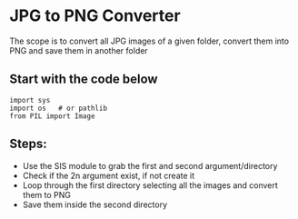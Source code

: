 # JPG to PNG Converter

The scope is to convert all JPG images of a given folder, convert them into PNG and save them in another folder

## Start with the code below

```
import sys
import os   # or pathlib
from PIL import Image
```

## Steps:
- Use the SIS module to grab the first and second argument/directory
- Check if the 2n argument exist, if not create it
- Loop through the first directory selecting all the images and convert them to PNG
- Save them inside the second directory
